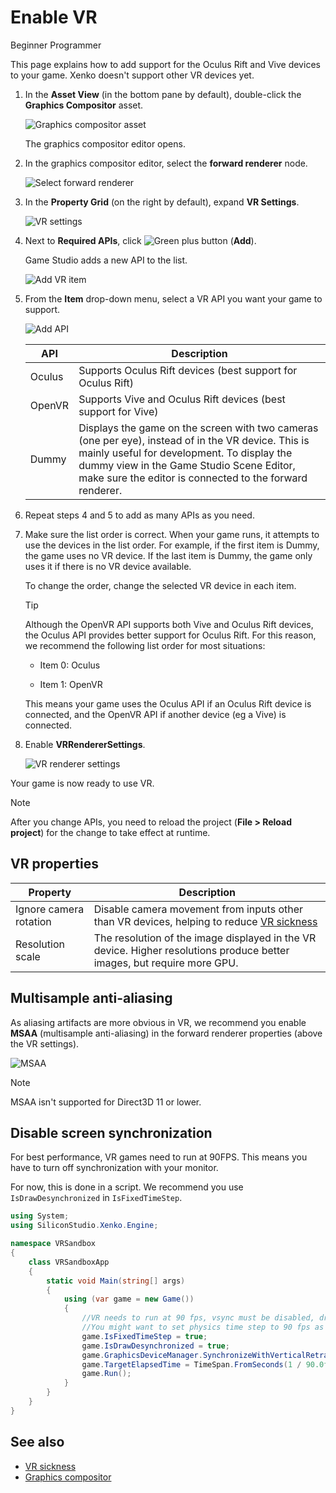 # Enable VR

<span class="label label-doc-level">Beginner</span>
<span class="label label-doc-audience">Programmer</span>

This page explains how to add support for the Oculus Rift and Vive devices to your game. Xenko doesn't support other VR devices yet.

1. In the **Asset View** (in the bottom pane by default), double-click the **Graphics Compositor** asset.

    ![Graphics compositor asset](../graphics/graphics-compositor/media/graphics-compositor-asset.png)

    The graphics compositor editor opens.

2. In the graphics compositor editor, select the **forward renderer** node.

    ![Select forward renderer](media/select-forward-renderer.png)

3. In the **Property Grid** (on the right by default), expand **VR Settings**.

    ![VR settings](media/vr-settings.png)

4. Next to **Required APIs**, click ![Green plus button](~/manual/game-studio/media/green-plus-icon.png) (**Add**).

    Game Studio adds a new API to the list.

    ![Add VR item](media/add-vr-api.png)

5. From the **Item** drop-down menu, select a VR API you want your game to support.

    ![Add API](media/select-vr-api.png)

    | API    | Description 
    |--------| --------
    | Oculus | Supports Oculus Rift devices (best support for Oculus Rift) 
    | OpenVR | Supports Vive and Oculus Rift devices (best support for Vive) 
    | Dummy  | Displays the game on the screen with two cameras (one per eye), instead of in the VR device. This is mainly useful for development. To display the dummy view in the Game Studio Scene Editor, make sure the editor is connected to the forward renderer.

6. Repeat steps 4 and 5 to add as many APIs as you need.

7. Make sure the list order is correct. When your game runs, it attempts to use the devices in the list order. For example, if the first item is Dummy, the game uses no VR device. If the last item is Dummy, the game only uses it if there is no VR device available.

    To change the order, change the selected VR device in each item.

    >[!Tip]
    >Although the OpenVR API supports both Vive and Oculus Rift devices, the Oculus API provides better support for Oculus Rift. For this reason, we recommend the following list order for most situations:
    >
    >* Item 0: Oculus
    >
    >* Item 1: OpenVR
    >
    >This means your game uses the Oculus API if an Oculus Rift device is connected, and the OpenVR API if another device (eg a Vive) is connected.

8. Enable **VRRendererSettings**.

    ![VR renderer settings](media/vr-renderer-settings.png)

Your game is now ready to use VR.

>[!Note]
>After you change APIs, you need to reload the project (**File > Reload project**) for the change to take effect at runtime.

## VR properties

| Property                | Description      
|-------------------------|--------
| Ignore camera rotation  | Disable camera movement from inputs other than VR devices, helping to reduce [VR sickness](vr-sickness.md)
| Resolution scale        | The resolution of the image displayed in the VR device. Higher resolutions produce better images, but require more GPU.

## Multisample anti-aliasing 

As aliasing artifacts are more obvious in VR, we recommend you enable **MSAA** (multisample anti-aliasing) in the forward renderer properties (above the VR settings).

![MSAA](media/MSAA.png)

>[!Note]
>MSAA isn't supported for Direct3D 11 or lower.

## Disable screen synchronization

For best performance, VR games need to run at 90FPS. This means you have to turn off synchronization with your monitor. 

For now, this is done in a script. We recommend you use `IsDrawDesynchronized` in `IsFixedTimeStep`.

```cs
using System;
using SiliconStudio.Xenko.Engine;

namespace VRSandbox
{
    class VRSandboxApp
    {
        static void Main(string[] args)
        {
            using (var game = new Game())
            {
                //VR needs to run at 90 fps, vsync must be disabled, draw must be not synchronized
                //You might want to set physics time step to 90 fps as well if you use character controller with unregular movements, but please avoid that! use Kinematic rigidbodies when possible.
                game.IsFixedTimeStep = true;
                game.IsDrawDesynchronized = true;
                game.GraphicsDeviceManager.SynchronizeWithVerticalRetrace = false;
                game.TargetElapsedTime = TimeSpan.FromSeconds(1 / 90.0f);
                game.Run();
            }
        }
    }
}
```

## See also

* [VR sickness](vr-sickness.md)
* [Graphics compositor](../graphics/graphics-compositor/index.md)